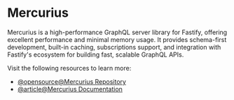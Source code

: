 # Mercurius

Mercurius is a high-performance GraphQL server library for Fastify, offering excellent performance and minimal memory usage. It provides schema-first development, built-in caching, subscriptions support, and integration with Fastify's ecosystem for building fast, scalable GraphQL APIs.

Visit the following resources to learn more:

- [@opensource@Mercurius Repository](https://github.com/mercurius-js/mercurius)
- [@article@Mercurius Documentation](https://mercurius.dev/)